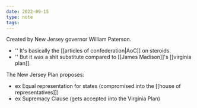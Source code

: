 ```yaml
---
date: 2022-09-15
type: note
tags: 
---
```


Created by New Jersey governor William Paterson.
- '' It's basically the [[articles of confederation|AoC]] on steroids.
- '' But it was a shit substitute compared to [[James Madison]]'s [[virginia plan]].

The New Jersey Plan proposes:
- ex Equal representation for states (compromised into the [[house of representatives]])
- ex Supremacy Clause (gets accepted into the Virginia Plan)
